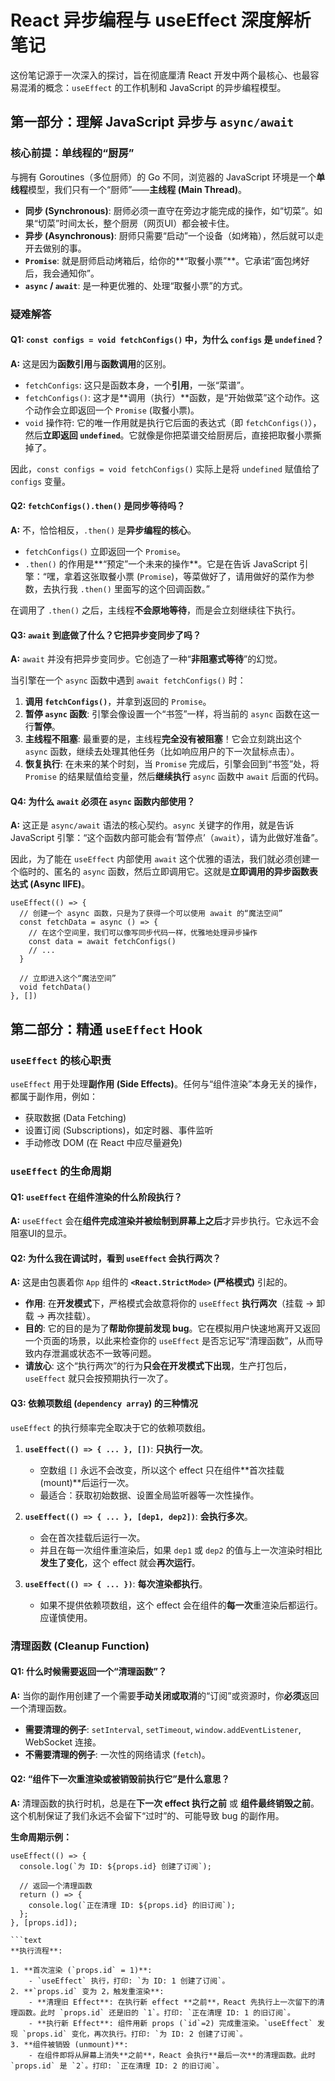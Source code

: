 # React 异步编程与 useEffect 深度解析笔记

这份笔记源于一次深入的探讨，旨在彻底厘清 React 开发中两个最核心、也最容易混淆的概念：`useEffect` 的工作机制和 JavaScript 的异步编程模型。

## 第一部分：理解 JavaScript 异步与 `async/await`

### 核心前提：单线程的“厨房”

与拥有 Goroutines（多位厨师）的 Go 不同，浏览器的 JavaScript 环境是一个**单线程**模型，我们只有一个“厨师”——**主线程 (Main Thread)**。

- **同步 (Synchronous)**: 厨师必须一直守在旁边才能完成的操作，如“切菜”。如果“切菜”时间太长，整个厨房（网页UI）都会被卡住。
- **异步 (Asynchronous)**: 厨师只需要“启动”一个设备（如烤箱），然后就可以走开去做别的事。
- **`Promise`**: 就是厨师启动烤箱后，给你的**“取餐小票”**。它承诺“面包烤好后，我会通知你”。
- **`async` / `await`**: 是一种更优雅的、处理“取餐小票”的方式。

### 疑难解答

#### Q1: `const configs = void fetchConfigs()` 中，为什么 `configs` 是 `undefined`？

**A:** 这是因为**函数引用**与**函数调用**的区别。

- `fetchConfigs`: 这只是函数本身，一个**引用**，一张“菜谱”。
- `fetchConfigs()`: 这才是**调用（执行）**函数，是“开始做菜”这个动作。这个动作会立即返回一个 `Promise` (取餐小票)。
- `void` 操作符: 它的唯一作用就是执行它后面的表达式（即 `fetchConfigs()`），然后**立即返回 `undefined`**。它就像是你把菜谱交给厨房后，直接把取餐小票撕掉了。

因此，`const configs = void fetchConfigs()` 实际上是将 `undefined` 赋值给了 `configs` 变量。

#### Q2: `fetchConfigs().then()` 是同步等待吗？

**A:** 不，恰恰相反，`.then()` 是**异步编程的核心**。

- `fetchConfigs()` 立即返回一个 `Promise`。
- `.then()` 的作用是**“预定”一个未来的操作**。它是在告诉 JavaScript 引擎：“嘿，拿着这张取餐小票 (`Promise`)，等菜做好了，请用做好的菜作为参数，去执行我 `.then()` 里面写的这个回调函数。”

在调用了 `.then()` 之后，主线程**不会原地等待**，而是会立刻继续往下执行。

#### Q3: `await` 到底做了什么？它把异步变同步了吗？

**A:** `await` 并没有把异步变同步。它创造了一种“**非阻塞式等待**”的幻觉。

当引擎在一个 `async` 函数中遇到 `await fetchConfigs()` 时：

1. **调用 `fetchConfigs()`**，并拿到返回的 `Promise`。
2. **暂停 `async` 函数**: 引擎会像设置一个“书签”一样，将当前的 `async` 函数在这一行**暂停**。
3. **主线程不阻塞**: 最重要的是，主线程**完全没有被阻塞**！它会立刻跳出这个 `async` 函数，继续去处理其他任务（比如响应用户的下一次鼠标点击）。
4. **恢复执行**: 在未来的某个时刻，当 `Promise` 完成后，引擎会回到“书签”处，将 `Promise` 的结果赋值给变量，然后**继续执行** `async` 函数中 `await` 后面的代码。

#### Q4: 为什么 `await` 必须在 `async` 函数内部使用？

**A:** 这正是 `async/await` 语法的核心契约。`async` 关键字的作用，就是告诉 JavaScript 引擎：“这个函数内部可能会有‘暂停点’（`await`），请为此做好准备”。

因此，为了能在 `useEffect` 内部使用 `await` 这个优雅的语法，我们就必须创建一个临时的、匿名的 `async` 函数，然后立即调用它。这就是**立即调用的异步函数表达式 (Async IIFE)**。

```tsx
useEffect(() => {
  // 创建一个 async 函数，只是为了获得一个可以使用 await 的“魔法空间”
  const fetchData = async () => {
    // 在这个空间里，我们可以像写同步代码一样，优雅地处理异步操作
    const data = await fetchConfigs()
    // ...
  }

  // 立即进入这个“魔法空间”
  void fetchData()
}, [])
```

## 第二部分：精通 `useEffect` Hook

### `useEffect` 的核心职责

`useEffect` 用于处理**副作用 (Side Effects)**。任何与“组件渲染”本身无关的操作，都属于副作用，例如：

- 获取数据 (Data Fetching)
- 设置订阅 (Subscriptions)，如定时器、事件监听
- 手动修改 DOM (在 React 中应尽量避免)

### `useEffect` 的生命周期

#### Q1: `useEffect` 在组件渲染的什么阶段执行？

**A:** `useEffect` 会在**组件完成渲染并被绘制到屏幕上之后**才异步执行。它永远不会阻塞UI的显示。

#### Q2: 为什么我在调试时，看到 `useEffect` 会执行两次？

**A:** 这是由包裹着你 `App` 组件的 **`<React.StrictMode>` (严格模式)** 引起的。

- **作用**: 在**开发模式**下，严格模式会故意将你的 `useEffect` **执行两次**（挂载 -> 卸载 -> 再次挂载）。
- **目的**: 它的目的是为了**帮助你提前发现 bug**。它在模拟用户快速地离开又返回一个页面的场景，以此来检查你的 `useEffect` 是否忘记写“清理函数”，从而导致内存泄漏或状态不一致等问题。
- **请放心**: 这个“执行两次”的行为**只会在开发模式下出现**，生产打包后，`useEffect` 就只会按预期执行一次了。

#### Q3: 依赖项数组 (`dependency array`) 的三种情况

`useEffect` 的执行频率完全取决于它的依赖项数组。

1. **`useEffect(() => { ... }, [])`**: **只执行一次**。
   - 空数组 `[]` 永远不会改变，所以这个 effect 只在组件**首次挂载 (mount)**后运行一次。
   - 最适合：获取初始数据、设置全局监听器等一次性操作。

2. **`useEffect(() => { ... }, [dep1, dep2])`**: **会执行多次**。
   - 会在首次挂载后运行一次。
   - 并且在每一次组件重渲染后，如果 `dep1` 或 `dep2` 的值与上一次渲染时相比**发生了变化**，这个 effect 就会**再次运行**。

3. **`useEffect(() => { ... })`**: **每次渲染都执行**。
   - 如果不提供依赖项数组，这个 effect 会在组件的**每一次**重渲染后都运行。应谨慎使用。

### 清理函数 (Cleanup Function)

#### Q1: 什么时候需要返回一个“清理函数”？

**A:** 当你的副作用创建了一个需要**手动关闭或取消**的“订阅”或资源时，你**必须**返回一个清理函数。

- **需要清理的例子**: `setInterval`, `setTimeout`, `window.addEventListener`, WebSocket 连接。
- **不需要清理的例子**: 一次性的网络请求 (`fetch`)。

#### Q2: “组件下一次重渲染或被销毁前执行它”是什么意思？

**A:** 清理函数的执行时机，总是在**下一次 effect 执行之前** 或 **组件最终销毁之前**。这个机制保证了我们永远不会留下“过时”的、可能导致 bug 的副作用。

**生命周期示例：**

````tsx
useEffect(() => {
  console.log(`为 ID: ${props.id} 创建了订阅`);

  // 返回一个清理函数
  return () => {
    console.log(`正在清理 ID: ${props.id} 的旧订阅`);
  };
}, [props.id]);

```text
**执行流程**:

1. **首次渲染 (`props.id` = 1)**:
    - `useEffect` 执行，打印: `为 ID: 1 创建了订阅`。
2. **`props.id` 变为 2，触发重渲染**:
    - **清理旧 Effect**: 在执行新 effect **之前**，React 先执行上一次留下的清理函数。此时 `props.id` 还是旧的 `1`。打印: `正在清理 ID: 1 的旧订阅`。
    - **执行新 Effect**: 组件用新 props (`id`=2) 完成重渲染。`useEffect` 发现 `props.id` 变化，再次执行。打印: `为 ID: 2 创建了订阅`。
3. **组件被销毁 (unmount)**:
    - 在组件即将从屏幕上消失**之前**，React 会执行**最后一次**的清理函数。此时 `props.id` 是 `2`。打印: `正在清理 ID: 2 的旧订阅`。
````
